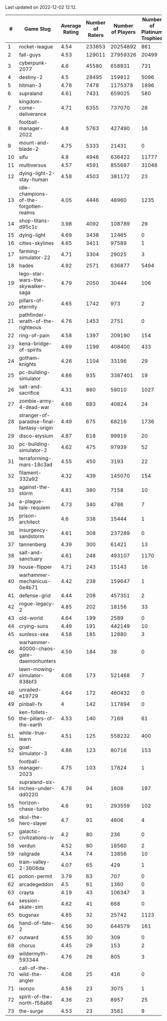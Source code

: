 Last updated on 2022-12-02 12:12.


|#|Game Slug|Average Rating|Number of Raters|Number of Players|Number of Platinum Trophies|Max Rarity (%)|
|---|---|---|---|---|---|---|
|1|rocket-league|4.54|233853|20254892|861|76|
|2|fall-guys|4.53|129011|27959326|20499|5|
|3|cyberpunk-2077|4.6|45580|658931|731|62|
|4|destiny-2|4.5|28495|159812|5096|95|
|5|hitman-3|4.78|7478|1175378|1896|48|
|6|supraland|4.61|7431|659025|580|99|
|7|kingdom-come-deliverance|4.71|6355|737070|28|30|
|8|football-manager-2022|4.8|5763|427490|16|49|
|9|mount-and-blade-2|4.75|5333|21431|0|8|
|10|sifu|4.8|4946|636422|11777|96|
|11|multiversus|4.57|4591|855687|31048|78|
|12|dying-light-2-stay-human|4.58|4503|381172|23|1|
|13|idle-champions-of-the-forgotten-realms|4.05|4446|48960|1235|3|
|14|shop-titans-d95c1c|3.98|4092|108789|29|98|
|15|dying-light|4.69|3438|12465|0|96|
|16|cities-skylines|4.65|3411|97589|1|74|
|17|farming-simulator-22|4.71|3304|29025|3|80|
|18|hades|4.92|2571|636877|5494|89|
|19|lego-star-wars-the-skywalker-saga|4.79|2050|30444|106|98|
|20|pillars-of-eternity|4.65|1742|973|2|80|
|21|pathfinder-wrath-of-the-righteous|4.76|1453|2751|0|42|
|22|ring-of-pain|4.58|1397|209190|154|96|
|23|kena-bridge-of-spirits|4.69|1199|408400|433|94|
|24|gotham-knights|4.26|1104|33196|29|1|
|25|pc-building-simulator|4.66|935|3387401|19|48|
|26|salt-and-sacrifice|4.31|860|59010|1027|91|
|27|zombie-army-4-dead-war|4.68|683|40824|24|67|
|28|stranger-of-paradise-final-fantasy-origin|4.49|675|68216|1736|98|
|29|disco-elysium|4.87|618|99919|20|28|
|30|pc-building-simulator-2|4.62|475|97939|52|75|
|31|terraforming-mars-18c3ad|4.55|450|3193|22|69|
|32|filament-332a92|4.32|439|145070|154|93|
|33|against-the-storm|4.81|380|7158|10|29|
|34|a-plague-tale-requiem|4.73|340|4786|7|92|
|35|prison-architect|4.6|338|15444|1|36|
|36|insurgency-sandstorm|4.61|308|237289|0|6|
|37|tannenberg|4.39|300|61421|13|86|
|38|salt-and-sanctuary|4.61|248|493107|1170|83|
|39|house-flipper|4.71|243|15143|16|93|
|40|warhammer-mechanicus-0e4b71|4.42|238|159647|1|24|
|41|defense-grid|4.44|208|457351|2|80|
|42|rogue-legacy-2|4.85|202|18156|33|1|
|43|old-world|4.64|199|2589|0|85|
|44|crying-suns|4.49|191|442149|10|65|
|45|sunless-sea|4.58|185|12880|3|37|
|46|warhammer-40000-chaos-gate-daemonhunters|4.59|184|38|0|82|
|47|lawn-mowing-simulator-838bf3|4.08|173|521468|7|87|
|48|unrailed-e19729|4.64|172|460432|0|4|
|49|pinball-fx|4|142|117894|0|86|
|50|ken-follets-the-pillars-of-the-earth|4.53|140|7169|61|49|
|51|while-true-learn|4.51|125|558232|400|93|
|52|goat-simulator-3|4.86|123|80716|153|91|
|53|football-manager-2023|4.75|103|17824|1|80|
|54|supraland-six-inches-under-dd0220|4.78|94|1608|197|99|
|55|horizon-chase-turbo|4.6|91|293559|102|83|
|56|skul-the-hero-slayer|4.7|91|4806|4|96|
|57|galactic-civilizations-iv|4.2|80|236|0|93|
|58|verdun|4.52|80|18560|2|73|
|59|railgrade|4.54|74|13856|10|98|
|60|train-valley-2-3606da|4.07|65|429|1|89|
|61|potion-permit|3.79|63|707|0|98|
|62|arcadegeddon|4.5|61|1360|0|93|
|63|crayta|4.19|43|106347|3|23|
|64|session-skate-sim|4.62|41|668|0|27|
|65|bugsnax|4.85|32|25742|1123|97|
|66|hand-of-fate-2|4.56|30|644579|161|72|
|67|outward|4.55|30|309|0|76|
|68|chorus|4.45|29|153|2|85|
|69|wildermyth-593344|4.76|26|805|3|4|
|70|call-of-the-wild-the-angler|4.08|25|416|0|90|
|71|isonzo|4.58|23|3075|1|61|
|72|spirit-of-the-north-f58a66|4.36|23|8957|25|61|
|73|the-surge|4.53|23|3561|9|94|
